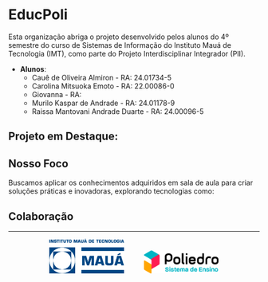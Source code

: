 # EducPoli
Esta organização abriga o projeto desenvolvido pelos alunos do 4º semestre do curso de Sistemas de Informação do Instituto Mauá de Tecnologia (IMT), como parte do Projeto Interdisciplinar Integrador (PII).

-   **Alunos**:
    -   Cauê de Oliveira Almiron - RA: 24.01734-5
    -   Carolina Mitsuoka Emoto - RA: 22.00086-0
    -   Giovanna - RA:  
    -   Murilo Kaspar de Andrade - RA: 24.01178-9
    -   Raissa Mantovani Andrade Duarte - RA: 24.00096-5

## Projeto em Destaque:


## Nosso Foco


Buscamos aplicar os conhecimentos adquiridos em sala de aula para criar soluções práticas e inovadoras, explorando tecnologias como:


## Colaboração


---
<p align="center">
  <img src="https://raw.githubusercontent.com/IMT-PII-3-Semestre/chatbot-poliedro/main/images/logo-IMT.png" width="150" alt="Logo IMT">
&nbsp;&nbsp;&nbsp;&nbsp;&nbsp;&nbsp;&nbsp;&nbsp;
  <img src="https://raw.githubusercontent.com/IMT-PII-3-Semestre/chatbot-poliedro/main/images/logo-poliedro-se.png" width="150" alt="Logo Poliedro SE">
</p>
